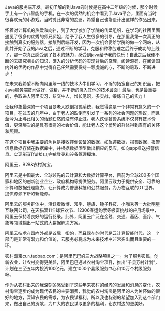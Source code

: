 Java的服务端开发。最初了解的到Java的时候是在高中二年级的时候，那个时候手上有一个非智能的手机，在一次的偶然的机会中看到了Java平台，里面有当时很喜欢玩的小游戏。当时对此非常的痴迷，希望自己也能设计出这样的作品出来。

怀着对计算机的热爱和向往，到了大学参加了学院的传媒组织，在学习的社团里面遇见了很多的优秀的师兄师姐，给予了我人生很多的引导，在那里我第一次真正的接触到真实的服务器，接触到后端开发，因为一次机会要给学院的做一个网站，从此并开始了我的java之后，通过不断的学习，克服和种种苦难之后终于成功的上线了，那一次真正感受到了技术的魅力，感受到java给予我的快乐！自此之后我便不断的去研究相关的知识，深入的分析代码的实现背后的原理，阅读源码，在阅读国内外的优秀的作品中觉得自己任然需要保持一颗虔诚的心，不断的吸取，不断进步！

在未来我希望不断向阿里等一线的技术大牛们学习，不断的拓宽自己的知识面，把Java服务端技术做好，做精，并不断的深入其他的技术层面！最后，也是最重要的，争取进入阿里实习，结交牛人，增长见识，多实战，锻炼自己的实力！



让我印象最深的一个项目是老人跌倒报警系统，我觉得这是一个非常有意义的一个项目，在过去的几年中，由于老人的跌倒而引发了一系列的社会问题的热议，而且至今为止与此相关的话题任然的没有停止过。老人跌倒报警系统不仅具有技术价值，更深层次的是具有很高的社会价值，能让老人这个弱势的群体得到应有的关怀和照顾。

在这个项目中我主要的角色是接收摔倒设备的数据，如轨迹数据，报警数据，报警信息数据存储在数据库中，并根据数据类型做出相应的反应，如向app推送报警信息。实现RESTful接口,完成登录和设备管理模块。



阿里云，B2B&农村淘宝。

阿里云是中国最大、全球领先的云计算和大数据计算平台，目前为全球200多个国家和地区的创新创业企业、政府机构等提供服务。阿里云致力于提供安全、可靠的计算和数据处理能力，让计算成为普惠科技和公共服务，为万物互联的DT世界，提供源源不断的新能源。

阿里云的服务群体中，活跃着微博、知乎、魅族、锤子科技、小咖秀等一大批明星互联网公司。在天猫双11全球狂欢节、12306春运购票等极富挑战的应用场景中，阿里云保持着良好的运行纪录。此外，阿里云广泛在金融、交通、基因、医疗、气象等领域输出一站式的大数据解决方案。

阿里云技术在国内外都是首屈一指的，而且现在的时代是云计算智能时代，这一个部门是非常有潜力和价值的，云服务必将成为未来技术中非常突出而且重要的一环。

农村淘宝cun.taobao.com：是阿里巴巴的三大战略项目之一。为了服务农民，创新农业，让农村变得更美好，阿里巴巴通过农村淘宝项目，推出“千县万村计划”，计划在三至五年内投资100亿元，建立1000个县级服务中心和10万个村级服务站。

作为从农村出来的我深刻的感受到了这些年来农村的经济的发展和消息的变化，农村淘宝逐步的成为现代农民的主要消费，我觉的农村淘宝是阿里的人为关怀做的很好的地方，深知农民的需求，为农民谋福利。所以我也特别的希望加入到这个部门来，做出自己的贡献，为广大的农民谋取更多的福利，让农村边的更美好。